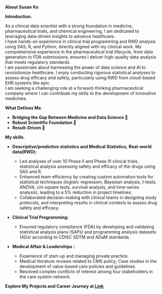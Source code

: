 **About Susan Ko**

**Introduction.**

As a clinical data scientist with a strong foundation in medicine, pharmaceutical trials, and chemical engineering, I am dedicated to leveraging data-driven insights to advance healthcare.  
I have hands-on experience in clinical trial programming and RWD analysis using SAS, R, and Python, directly aligned with my clinical work. My comprehensive experience in the pharmaceutical trial lifecycle, from data generation to FDA submissions, ensures I deliver high-quality data analysis that meets regulatory standards.  
I am passionate about harnessing the power of data science and AI to revolutionize healthcare. I enjoy conducting rigorous statistical analyses to assess drug efficacy and safety, particularly using RWD from cloud-based EHR systems like epic.  
I am seeking a challenging role at a forward-thinking pharmaceutical company where I can contribute my skills to the development of innovative medicines.

**What Defines Me.**

* **Bridging the Gap Between Medicine and Data Science 🌉**   
* **Robust Scientific Foundation 🔬**   
* **Result-Driven 🚀**

**My skills.**

* **Descriptive/predictive statistics and Medical Statistics,** **Real-world data(RWD):**  
  * Led analyses of over 10 Phase II and Phase III clinical trials, statistical analysis assessing safety and efficacy of the drugs using SAS and R.  
  * Enhanced team efficiency by creating custom automation tools for statistical techniques (logistic regression, Bayesian analysis, t-tests, ANOVA, chi-square tests, survival analysis, and time-series analysis), leading to a 5% reduction in project timelines.  
  * Collaborated decision-making with clinical teams in designing study protocols, and interpreting results in clinical contexts to assess drug safety and efficacy.

* **Clinical Trial Programming:**  
  * Ensured regulatory compliance (FDA) by developing and validating statistical analysis plans (SAPs) and programming analysis datasets (ADs) according to CDISC SDTM and ADaM standards.

* **Medical Affair & Leaderships :**  
  * Experience of start-up and managing private practice.  
  * Medical literature reviews related to CMS policy; Case studies in the development of value-based care policies and guidelines.  
  * Resolved complex conflicts of interest among four stakeholders in the care system network.

**Explore My Projects and Career Journey at [Link](https://www.)**

